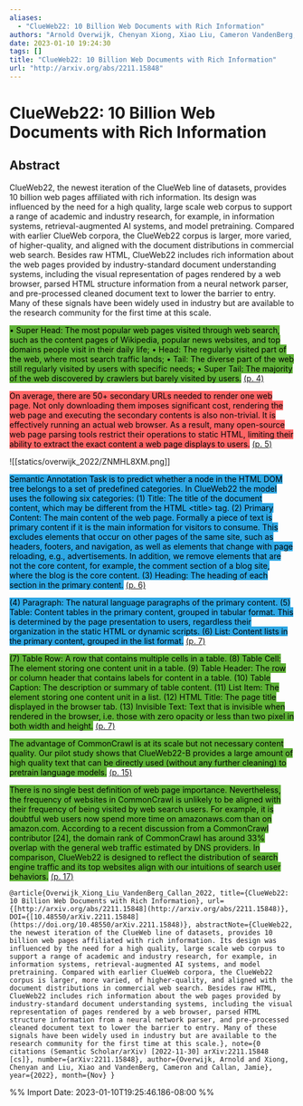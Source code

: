```yaml
---
aliases:
  - "ClueWeb22: 10 Billion Web Documents with Rich Information"
authors: "Arnold Overwijk, Chenyan Xiong, Xiao Liu, Cameron VandenBerg, Jamie Callan"
date: 2023-01-10 19:24:30
tags: []
title: "ClueWeb22: 10 Billion Web Documents with Rich Information"
url: "http://arxiv.org/abs/2211.15848"
---
```


# ClueWeb22: 10 Billion Web Documents with Rich Information

## Abstract

ClueWeb22, the newest iteration of the ClueWeb line of datasets, provides 10 billion web pages affiliated with rich information. Its design was influenced by the need for a high quality, large scale web corpus to support a range of academic and industry research, for example, in information systems, retrieval-augmented AI systems, and model pretraining. Compared with earlier ClueWeb corpora, the ClueWeb22 corpus is larger, more varied, of higher-quality, and aligned with the document distributions in commercial web search. Besides raw HTML, ClueWeb22 includes rich information about the web pages provided by industry-standard document understanding systems, including the visual representation of pages rendered by a web browser, parsed HTML structure information from a neural network parser, and pre-processed cleaned document text to lower the barrier to entry. Many of these signals have been widely used in industry but are available to the research community for the first time at this scale.

<mark style="background: #5fb236">• Super Head: The most popular web pages visited through web search, such as the content pages of Wikipedia, popular news websites, and top domains people visit in their daily life; • Head: The regularly visited part of the web, where most search traffic lands; • Tail: The diverse part of the web still regularly visited by users with specific needs; • Super Tail: The majority of the web discovered by crawlers but barely visited by users.</mark> [(p. 4)](zotero://open-pdf/library/items/YMAD5HKL?page=4)

<mark style="background: #ff6666">On average, there are 50+ secondary URLs needed to render one web page. Not only downloading them imposes significant cost, rendering the web page and executing the secondary contents is also non-trivial. It is effectively running an actual web browser. As a result, many open-source web page parsing tools restrict their operations to static HTML, limiting their ability to extract the exact content a web page displays to users.</mark> [(p. 5)](zotero://open-pdf/library/items/YMAD5HKL?page=5)

![[statics/overwijk_2022/ZNMHL8XM.png]]

<mark style="background: #2ea8e5">Semantic Annotation Task is to predict whether a node in the HTML DOM tree belongs to a set of predefined categories. In ClueWeb22 the model uses the following six categories: (1) Title: The title of the document content, which may be different from the HTML &lt;title&gt; tag. (2) Primary Content: The main content of the web page. Formally a piece of text is primary content if it is the main information for visitors to consume. This excludes elements that occur on other pages of the same site, such as headers, footers, and navigation, as well as elements that change with page reloading, e.g., advertisements. In addition, we remove elements that are not the core content, for example, the comment section of a blog site, where the blog is the core content. (3) Heading: The heading of each section in the primary content.</mark> [(p. 6)](zotero://open-pdf/library/items/YMAD5HKL?page=6)

<mark style="background: #2ea8e5">(4) Paragraph: The natural language paragraphs of the primary content. (5) Table: Content tables in the primary content, grouped in tabular format. This is determined by the page presentation to users, regardless their organization in the static HTML or dynamic scripts. (6) List: Content lists in the primary content, grouped in the list format.</mark> [(p. 7)](zotero://open-pdf/library/items/YMAD5HKL?page=7)

<mark style="background: #5fb236">(7) Table Row: A row that contains multiple cells in a table. (8) Table Cell: The element storing one content unit in a table. (9) Table Header: The row or column header that contains labels for content in a table. (10) Table Caption: The description or summary of table content. (11) List Item: The element storing one content unit in a list. (12) HTML Title: The page title displayed in the browser tab. (13) Invisible Text: Text that is invisible when rendered in the browser, i.e. those with zero opacity or less than two pixel in both width and height.</mark> [(p. 7)](zotero://open-pdf/library/items/YMAD5HKL?page=7)

<mark style="background: #5fb236">The advantage of CommonCrawl is at its scale but not necessary content quality. Our pilot study shows that ClueWeb22-B provides a large amount of high quality text that can be directly used (without any further cleaning) to pretrain language models.</mark> [(p. 15)](zotero://open-pdf/library/items/YMAD5HKL?page=15)

<mark style="background: #5fb236">There is no single best definition of web page importance. Nevertheless, the frequency of websites in CommonCrawl is unlikely to be aligned with their frequency of being visited by web search users. For example, it is doubtful web users now spend more time on amazonaws.com than on amazon.com. According to a recent discussion from a CommonCrawl contributor [24], the domain rank of CommonCrawl has around 33% overlap with the general web traffic estimated by DNS providers. In comparison, ClueWeb22 is designed to reflect the distribution of search engine traffic and its top websites align with our intuitions of search user behaviors.</mark> [(p. 17)](zotero://open-pdf/library/items/YMAD5HKL?page=17)

```
@article{Overwijk_Xiong_Liu_VandenBerg_Callan_2022, title={ClueWeb22: 10 Billion Web Documents with Rich Information}, url={[http://arxiv.org/abs/2211.15848](http://arxiv.org/abs/2211.15848)}, DOI={[10.48550/arXiv.2211.15848](https://doi.org/10.48550/arXiv.2211.15848)}, abstractNote={ClueWeb22, the newest iteration of the ClueWeb line of datasets, provides 10 billion web pages affiliated with rich information. Its design was influenced by the need for a high quality, large scale web corpus to support a range of academic and industry research, for example, in information systems, retrieval-augmented AI systems, and model pretraining. Compared with earlier ClueWeb corpora, the ClueWeb22 corpus is larger, more varied, of higher-quality, and aligned with the document distributions in commercial web search. Besides raw HTML, ClueWeb22 includes rich information about the web pages provided by industry-standard document understanding systems, including the visual representation of pages rendered by a web browser, parsed HTML structure information from a neural network parser, and pre-processed cleaned document text to lower the barrier to entry. Many of these signals have been widely used in industry but are available to the research community for the first time at this scale.}, note={0 citations (Semantic Scholar/arXiv) [2022-11-30] arXiv:2211.15848 [cs]}, number={arXiv:2211.15848}, author={Overwijk, Arnold and Xiong, Chenyan and Liu, Xiao and VandenBerg, Cameron and Callan, Jamie}, year={2022}, month={Nov} }
```

%% Import Date: 2023-01-10T19:25:46.186-08:00 %%

